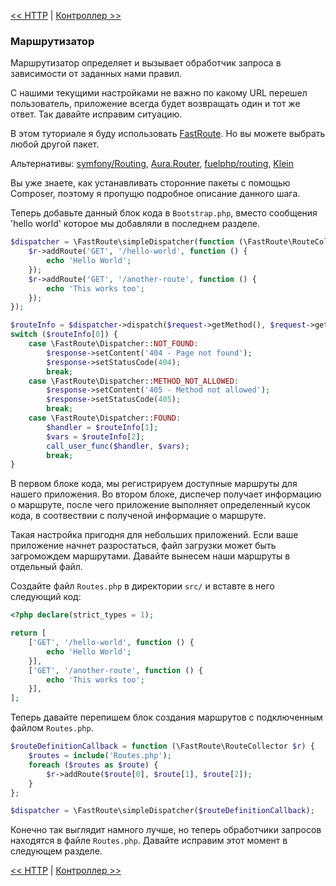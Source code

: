 [<< HTTP](04-http.md) | [Контроллер >>](06-dispatching-to-a-class.md)

### Маршрутизатор

Маршрутизатор определяет и вызывает обработчик запроса в зависимости от заданных нами правил.

С нашими текущими настройками не важно по какому URL перешел пользователь, приложение всегда будет возвращать один и тот же ответ. Так давайте исправим ситуацию.

В этом туториале я буду использовать [FastRoute](https://github.com/nikic/FastRoute). Но вы можете выбрать любой другой пакет.

Альтернативы: [symfony/Routing](https://github.com/symfony/Routing), [Aura.Router](https://github.com/auraphp/Aura.Router), [fuelphp/routing](https://github.com/fuelphp/routing), [Klein](https://github.com/chriso/klein.php)

Вы уже знаете, как устанавливать сторонние пакеты с помощью Composer, поэтому я пропущю подробное описание данного шага.

Теперь добавьте данный блок кода в `Bootstrap.php`, вместо сообщения 'hello world' которое мы добавляли в последнем разделе.

```php
$dispatcher = \FastRoute\simpleDispatcher(function (\FastRoute\RouteCollector $r) {
    $r->addRoute('GET', '/hello-world', function () {
        echo 'Hello World';
    });
    $r->addRoute('GET', '/another-route', function () {
        echo 'This works too';
    });
});

$routeInfo = $dispatcher->dispatch($request->getMethod(), $request->getPath());
switch ($routeInfo[0]) {
    case \FastRoute\Dispatcher::NOT_FOUND:
        $response->setContent('404 - Page not found');
        $response->setStatusCode(404);
        break;
    case \FastRoute\Dispatcher::METHOD_NOT_ALLOWED:
        $response->setContent('405 - Method not allowed');
        $response->setStatusCode(405);
        break;
    case \FastRoute\Dispatcher::FOUND:
        $handler = $routeInfo[1];
        $vars = $routeInfo[2];
        call_user_func($handler, $vars);
        break;
}
```
В первом блоке кода, мы регистрируем доступные маршруты для нашего приложения. Во втором блоке, диспечер получает информацию о маршруте, после чего приложение выполняет определенный кусок кода, в соотвествии с полученой информацие о маршруте.

Такая настройка пригодня для небольших приложений. Если ваше приложение начнет разростаться, файл загрузки может быть загромождем маршрутами. Давайте вынесем наши маршруты в отдельный файл.

Создайте файл `Routes.php` в директории `src/` и вставте в него следующий код:

```php
<?php declare(strict_types = 1);

return [
    ['GET', '/hello-world', function () {
        echo 'Hello World';
    }],
    ['GET', '/another-route', function () {
        echo 'This works too';
    }],
];
```

Теперь давайте перепишем блок создания маршрутов с подключенным файлом `Routes.php`.

```php
$routeDefinitionCallback = function (\FastRoute\RouteCollector $r) {
    $routes = include('Routes.php');
    foreach ($routes as $route) {
        $r->addRoute($route[0], $route[1], $route[2]);
    }
};

$dispatcher = \FastRoute\simpleDispatcher($routeDefinitionCallback);
```
Конечно так выглядит намного лучше, но теперь обработчики запросов находятся в файле `Routes.php`. Давайте исправим этот момент в следующем разделе. 

[<< HTTP](04-http.md) | [Контроллер >>](06-dispatching-to-a-class.md)
